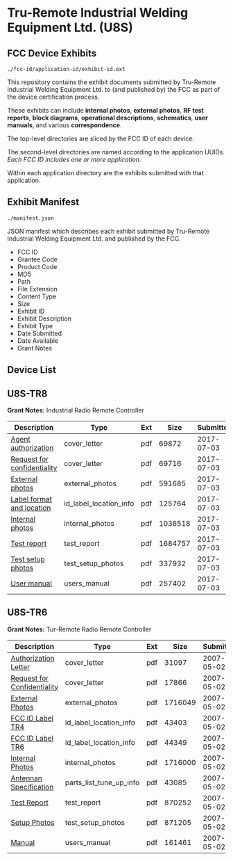 # Tru-Remote Industrial Welding Equipment Ltd. (U8S)
## FCC Device Exhibits

```
./fcc-id/application-id/exhibit-id.ext
```

This repository contains the exhibit documents submitted by Tru-Remote Industrial Welding Equipment Ltd. to (and published by) the FCC as part of the device certification process.

These exhibits can include **internal photos**, **external photos**, **RF test reports**, **block diagrams**, **operational descriptions**, **schematics**, **user manuals**, and various **correspondence**.

The top-level directories are sliced by the FCC ID of each device.

The second-level directories are named according to the application UUIDs. *Each FCC ID includes one or more application.*

Within each application directory are the exhibits submitted with that application. 

## Exhibit Manifest

```
./manifest.json
```

JSON manifest which describes each exhibit submitted by Tru-Remote Industrial Welding Equipment Ltd. and published by the FCC.

- FCC ID
- Grantee Code
- Product Code
- MD5
- Path
- File Extension
- Content Type
- Size
- Exhibit ID
- Exhibit Description
- Exhibit Type
- Date Submitted
- Date Available
- Grant Notes

## Device List
## U8S-TR8
**Grant Notes:** Industrial Radio Remote Controller

| Description | Type | Ext | Size | Submitted | Available |
| ----------- | ---- | --- | ---- | --------- | --------- |
| [Agent authorization](U8S-TR8/229702bae8be9aee940dd7d121d54760/3447842.pdf) | cover_letter | pdf | 69872 | 2017-07-03 | 2017-07-03 |
| [Request for confidentiality](U8S-TR8/229702bae8be9aee940dd7d121d54760/3447843.pdf) | cover_letter | pdf | 69716 | 2017-07-03 | 2017-07-03 |
| [External photos](U8S-TR8/229702bae8be9aee940dd7d121d54760/3447845.pdf) | external_photos | pdf | 591685 | 2017-07-03 | 2017-07-03 |
| [Label format and location](U8S-TR8/229702bae8be9aee940dd7d121d54760/3447844.pdf) | id_label_location_info | pdf | 125764 | 2017-07-03 | 2017-07-03 |
| [Internal photos](U8S-TR8/229702bae8be9aee940dd7d121d54760/3447846.pdf) | internal_photos | pdf | 1036518 | 2017-07-03 | 2017-07-03 |
| [Test report](U8S-TR8/229702bae8be9aee940dd7d121d54760/3447847.pdf) | test_report | pdf | 1684757 | 2017-07-03 | 2017-07-03 |
| [Test setup photos](U8S-TR8/229702bae8be9aee940dd7d121d54760/3447848.pdf) | test_setup_photos | pdf | 337932 | 2017-07-03 | 2017-07-03 |
| [User manual](U8S-TR8/229702bae8be9aee940dd7d121d54760/3447841.pdf) | users_manual | pdf | 257402 | 2017-07-03 | 2017-07-03 |
## U8S-TR6
**Grant Notes:** Tur-Remote Radio Remote Controller

| Description | Type | Ext | Size | Submitted | Available |
| ----------- | ---- | --- | ---- | --------- | --------- |
| [Authorization Letter](U8S-TR6/f968fb2c36b0bca2077af6b2c5098794/787857.pdf) | cover_letter | pdf | 31097 | 2007-05-02 | 2007-05-02 |
| [Request for Confidentiality](U8S-TR6/f968fb2c36b0bca2077af6b2c5098794/787858.pdf) | cover_letter | pdf | 17866 | 2007-05-02 | 2007-05-02 |
| [External Photos](U8S-TR6/f968fb2c36b0bca2077af6b2c5098794/787862.pdf) | external_photos | pdf | 1716049 | 2007-05-02 | 2007-05-02 |
| [FCC ID Label TR4](U8S-TR6/f968fb2c36b0bca2077af6b2c5098794/787863.pdf) | id_label_location_info | pdf | 43403 | 2007-05-02 | 2007-05-02 |
| [FCC ID Label TR6](U8S-TR6/f968fb2c36b0bca2077af6b2c5098794/787864.pdf) | id_label_location_info | pdf | 44349 | 2007-05-02 | 2007-05-02 |
| [Internal Photos](U8S-TR6/f968fb2c36b0bca2077af6b2c5098794/787865.pdf) | internal_photos | pdf | 1716000 | 2007-05-02 | 2007-05-02 |
| [Antennan Specification](U8S-TR6/f968fb2c36b0bca2077af6b2c5098794/787866.pdf) | parts_list_tune_up_info | pdf | 43085 | 2007-05-02 | 2007-05-02 |
| [Test Report](U8S-TR6/f968fb2c36b0bca2077af6b2c5098794/787867.pdf) | test_report | pdf | 870252 | 2007-05-02 | 2007-05-02 |
| [Setup Photos](U8S-TR6/f968fb2c36b0bca2077af6b2c5098794/787868.pdf) | test_setup_photos | pdf | 871205 | 2007-05-02 | 2007-05-02 |
| [Manual](U8S-TR6/f968fb2c36b0bca2077af6b2c5098794/787869.pdf) | users_manual | pdf | 161461 | 2007-05-02 | 2007-05-02 |
